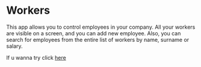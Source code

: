 # Workers

This app allows you to control employees in your company. All your workers are visible on a screen, and you can add new employee.
Also, you can search for employees from the entire list of workers by name, surname or salary.

If u wanna try click <a href='https://index.html'>here</a>
